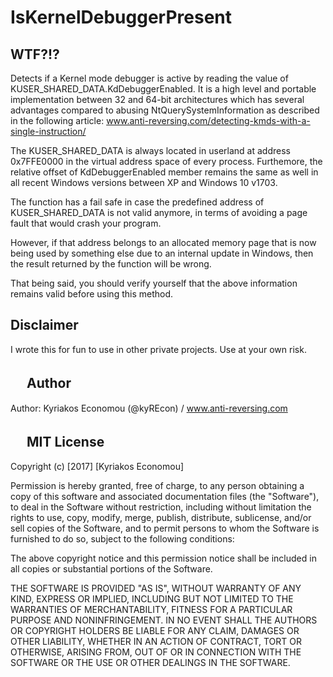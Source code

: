 # IsKernelDebuggerPresent

WTF?!?
------
Detects if a Kernel mode debugger is active by reading the value of KUSER_SHARED_DATA.KdDebuggerEnabled. 
It is a high level and portable implementation  between 32 and 64-bit architectures which has several
advantages compared to abusing NtQuerySystemInformation as described in the following article: 
www.anti-reversing.com/detecting-kmds-with-a-single-instruction/

The KUSER_SHARED_DATA is always located in userland at address 0x7FFE0000 in the virtual
address space of every process. Furthemore, the relative offset of KdDebuggerEnabled member
remains the same as well in all recent Windows versions between XP and Windows 10 v1703.

The function has a fail safe in case the predefined address of KUSER_SHARED_DATA is not valid
anymore, in terms of avoiding a page fault that would crash your program.

However, if that address belongs to an allocated memory page that is now being used by something
else due to an internal update in Windows, then the result returned by the function will be wrong.

That being said, you should verify yourself that the above information remains valid before
using this method.


Disclaimer
----------

I wrote this for fun to use in other private projects. Use at your own risk.

　
Author
------
Author: Kyriakos Economou (@kyREcon) / www.anti-reversing.com

　
MIT License
-----------

Copyright (c) [2017] [Kyriakos Economou]

Permission is hereby granted, free of charge, to any person obtaining a copy
of this software and associated documentation files (the "Software"), to deal
in the Software without restriction, including without limitation the rights
to use, copy, modify, merge, publish, distribute, sublicense, and/or sell
copies of the Software, and to permit persons to whom the Software is
furnished to do so, subject to the following conditions:

The above copyright notice and this permission notice shall be included in all
copies or substantial portions of the Software.

THE SOFTWARE IS PROVIDED "AS IS", WITHOUT WARRANTY OF ANY KIND, EXPRESS OR
IMPLIED, INCLUDING BUT NOT LIMITED TO THE WARRANTIES OF MERCHANTABILITY,
FITNESS FOR A PARTICULAR PURPOSE AND NONINFRINGEMENT. IN NO EVENT SHALL THE
AUTHORS OR COPYRIGHT HOLDERS BE LIABLE FOR ANY CLAIM, DAMAGES OR OTHER
LIABILITY, WHETHER IN AN ACTION OF CONTRACT, TORT OR OTHERWISE, ARISING FROM,
OUT OF OR IN CONNECTION WITH THE SOFTWARE OR THE USE OR OTHER DEALINGS IN THE
SOFTWARE.
